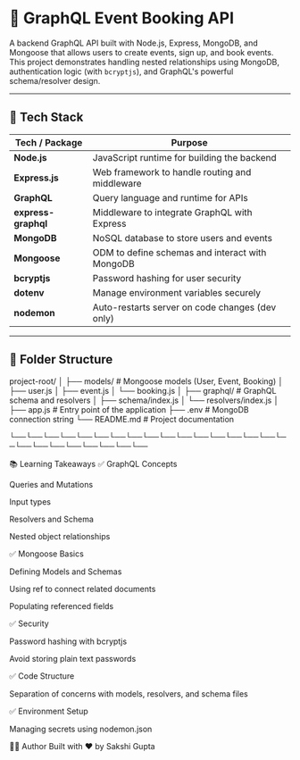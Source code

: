 # 🎉 GraphQL Event Booking API

A backend GraphQL API built with Node.js, Express, MongoDB, and Mongoose that allows users to create events, sign up, and book events. This project demonstrates handling nested relationships using MongoDB, authentication logic (with `bcryptjs`), and GraphQL's powerful schema/resolver design.

---

## 🚀 Tech Stack

| Tech / Package      | Purpose                                                    |
|---------------------|------------------------------------------------------------|
| **Node.js**         | JavaScript runtime for building the backend                |
| **Express.js**      | Web framework to handle routing and middleware             |
| **GraphQL**         | Query language and runtime for APIs                        |
| **express-graphql** | Middleware to integrate GraphQL with Express               |
| **MongoDB**         | NoSQL database to store users and events                   |
| **Mongoose**        | ODM to define schemas and interact with MongoDB            |
| **bcryptjs**        | Password hashing for user security                         |
| **dotenv**          | Manage environment variables securely                      |
| **nodemon**         | Auto-restarts server on code changes (dev only)            |

---

## 📁 Folder Structure

project-root/
│
├── models/ # Mongoose models (User, Event, Booking)
│ ├── user.js
│ ├── event.js
│ └── booking.js
│
├── graphql/ # GraphQL schema and resolvers
│ ├── schema/index.js
│ └── resolvers/index.js
│
├── app.js # Entry point of the application
├── .env # MongoDB connection string
└── README.md # Project documentation



└──└──└──└──└──└──└──└──└──└──└──└──└──└──└──└──└──└──└──└──└──└──└──└──└──

📚 Learning Takeaways
✅ GraphQL Concepts

Queries and Mutations

Input types

Resolvers and Schema

Nested object relationships

✅ Mongoose Basics

Defining Models and Schemas

Using ref to connect related documents

Populating referenced fields

✅ Security

Password hashing with bcryptjs

Avoid storing plain text passwords

✅ Code Structure

Separation of concerns with models, resolvers, and schema files

✅ Environment Setup

Managing secrets using nodemon.json

👩‍💻 Author
Built with ❤️ by Sakshi Gupta

